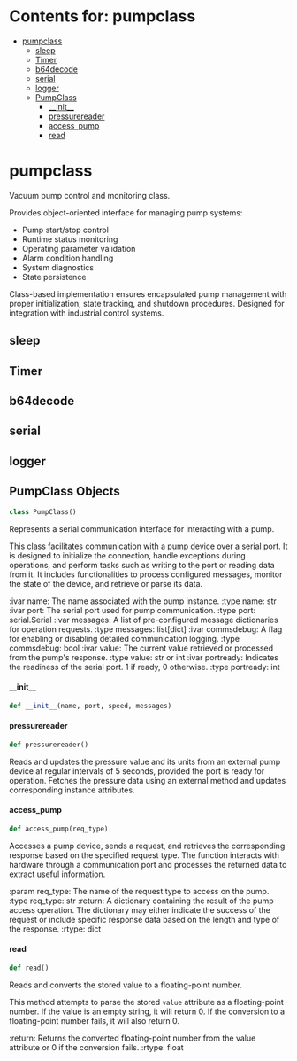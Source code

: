 # Contents for: pumpclass

* [pumpclass](#pumpclass)
  * [sleep](#pumpclass.sleep)
  * [Timer](#pumpclass.Timer)
  * [b64decode](#pumpclass.b64decode)
  * [serial](#pumpclass.serial)
  * [logger](#pumpclass.logger)
  * [PumpClass](#pumpclass.PumpClass)
    * [\_\_init\_\_](#pumpclass.PumpClass.__init__)
    * [pressurereader](#pumpclass.PumpClass.pressurereader)
    * [access\_pump](#pumpclass.PumpClass.access_pump)
    * [read](#pumpclass.PumpClass.read)

<a id="pumpclass"></a>

# pumpclass

Vacuum pump control and monitoring class.

Provides object-oriented interface for managing pump systems:
- Pump start/stop control
- Runtime status monitoring
- Operating parameter validation
- Alarm condition handling
- System diagnostics
- State persistence

Class-based implementation ensures encapsulated pump management with
proper initialization, state tracking, and shutdown procedures.
Designed for integration with industrial control systems.

<a id="pumpclass.sleep"></a>

## sleep

<a id="pumpclass.Timer"></a>

## Timer

<a id="pumpclass.b64decode"></a>

## b64decode

<a id="pumpclass.serial"></a>

## serial

<a id="pumpclass.logger"></a>

## logger

<a id="pumpclass.PumpClass"></a>

## PumpClass Objects

```python
class PumpClass()
```

Represents a serial communication interface for interacting with a pump.

This class facilitates communication with a pump device over a serial port. It is designed
to initialize the connection, handle exceptions during operations, and perform tasks such
as writing to the port or reading data from it. It includes functionalities to process
configured messages, monitor the state of the device, and retrieve or parse its data.

:ivar name: The name associated with the pump instance.
:type name: str
:ivar port: The serial port used for pump communication.
:type port: serial.Serial
:ivar messages: A list of pre-configured message dictionaries for operation requests.
:type messages: list[dict]
:ivar commsdebug: A flag for enabling or disabling detailed communication logging.
:type commsdebug: bool
:ivar value: The current value retrieved or processed from the pump's response.
:type value: str or int
:ivar portready: Indicates the readiness of the serial port. 1 if ready, 0 otherwise.
:type portready: int

<a id="pumpclass.PumpClass.__init__"></a>

#### \_\_init\_\_

```python
def __init__(name, port, speed, messages)
```

<a id="pumpclass.PumpClass.pressurereader"></a>

#### pressurereader

```python
def pressurereader()
```

Reads and updates the pressure value and its units from an external pump
device at regular intervals of 5 seconds, provided the port is ready for
operation. Fetches the pressure data using an external method and updates
corresponding instance attributes.

<a id="pumpclass.PumpClass.access_pump"></a>

#### access\_pump

```python
def access_pump(req_type)
```

Accesses a pump device, sends a request, and retrieves the corresponding response based
on the specified request type. The function interacts with hardware through a communication
port and processes the returned data to extract useful information.

:param req_type: The name of the request type to access on the pump.
:type req_type: str
:return: A dictionary containing the result of the pump access operation. The dictionary
    may either indicate the success of the request or include specific response data
    based on the length and type of the response.
:rtype: dict

<a id="pumpclass.PumpClass.read"></a>

#### read

```python
def read()
```

Reads and converts the stored value to a floating-point number.

This method attempts to parse the stored `value` attribute as a
floating-point number. If the value is an empty string, it will
return 0. If the conversion to a floating-point number fails,
it will also return 0.

:return: Returns the converted floating-point number from the
         value attribute or 0 if the conversion fails.
:rtype: float

